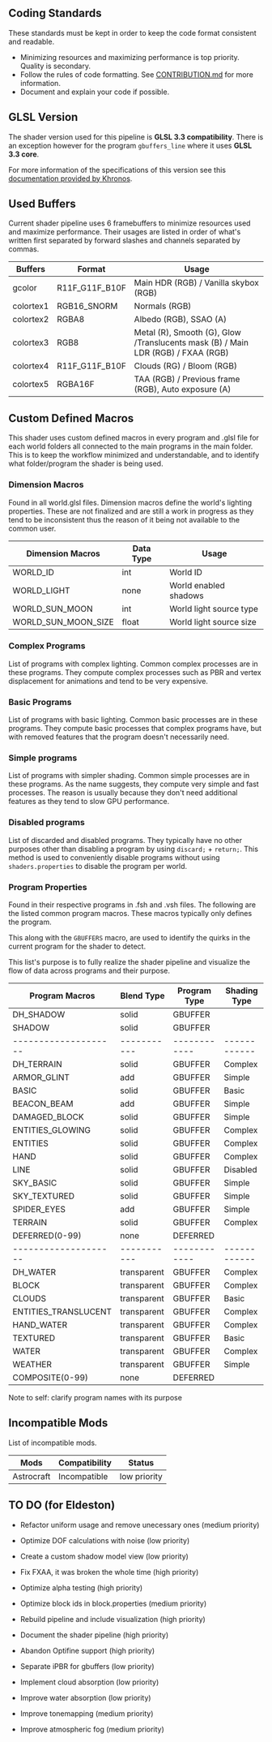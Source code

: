## Coding Standards
   These standards must be kept in order to keep the code format consistent and readable.

* Minimizing resources and maximizing performance is top priority. Quality is secondary.
* Follow the rules of code formatting. See [CONTRIBUTION.md](CONTRIBUTION.md) for more information.
* Document and explain your code if possible.

## GLSL Version
   The shader version used for this pipeline is **GLSL 3.3 compatibility**. There is an exception however for the program `gbuffers_line` where it uses **GLSL 3.3 core**.

   For more information of the specifications of this version see this [documentation provided by Khronos](https://registry.khronos.org/OpenGL/specs/gl/GLSLangSpec.3.30.pdf).

## Used Buffers
   Current shader pipeline uses 6 framebuffers to minimize resources used and maximize performance. Their usages are listed in order of what's written first separated by forward slashes and channels separated by commas.

| Buffers   | Format         | Usage                                                                             |
| --------- | -------------- | --------------------------------------------------------------------------------- |
| gcolor    | R11F_G11F_B10F | Main HDR (RGB) / Vanilla skybox (RGB)                                             |
| colortex1 | RGB16_SNORM    | Normals (RGB)                                                                     |
| colortex2 | RGBA8          | Albedo (RGB), SSAO (A)                                                            |
| colortex3 | RGB8           | Metal (R), Smooth (G), Glow  /Translucents mask (B) / Main LDR (RGB) / FXAA (RGB) |
| colortex4 | R11F_G11F_B10F | Clouds (RG) / Bloom (RGB)                                                         |
| colortex5 | RGBA16F        | TAA (RGB) / Previous frame (RGB), Auto exposure (A)                               |

## Custom Defined Macros
   This shader uses custom defined macros in every program and .glsl file for each world folders all connected to the main programs in the main folder. This is to keep the workflow minimized and understandable, and to identify what folder/program the shader is being used.

### Dimension Macros
   Found in all world.glsl files. Dimension macros define the world's lighting properties. These are not finalized and are still a work in progress as they tend to be inconsistent thus the reason of it being not available to the common user.

| Dimension Macros    | Data Type | Usage                   |
| ------------------- | --------- | ----------------------- |
| WORLD_ID            | int       | World ID                |
| WORLD_LIGHT         | none      | World enabled shadows   |
| WORLD_SUN_MOON      | int       | World light source type |
| WORLD_SUN_MOON_SIZE | float     | World light source size |

### Complex Programs
   List of programs with complex lighting. Common complex processes are in these programs. They compute complex processes such as PBR and vertex displacement for animations and tend to be very expensive.

### Basic Programs
   List of programs with basic lighting. Common basic processes are in these programs. They compute basic processes that complex programs have, but with removed features that the program doesn't necessarily need.

### Simple programs
   List of programs with simpler shading. Common simple processes are in these programs. As the name suggests, they compute very simple and fast processes. The reason is usually because they don't need additional features as they tend to slow GPU performance.

### Disabled programs
   List of discarded and disabled programs. They typically have no other purposes other than disabling a program by using `discard;` + `return;`. This method is used to conveniently disable programs without using `shaders.properties` to disable the program per world.

### Program Properties
   Found in their respective programs in .fsh and .vsh files. The following are the listed common program macros. These macros typically only defines the program.

   This along with the `GBUFFERS` macro, are used to identify the quirks in the current program for the shader to detect.

   This list's purpose is to fully realize the shader pipeline and visualize the flow of data across programs and their purpose.

| Program Macros       | Blend Type  | Program Type | Shading Type |
| -------------------- | ----------- | ------------ | ------------ |
| DH_SHADOW            | solid       | GBUFFER      |              |
| SHADOW               | solid       | GBUFFER      |              |
| -------------------- | ----------- | ------------ | ------------ |
| DH_TERRAIN           | solid       | GBUFFER      | Complex      |
| ARMOR_GLINT          | add         | GBUFFER      | Simple       |
| BASIC                | solid       | GBUFFER      | Basic        |
| BEACON_BEAM          | add         | GBUFFER      | Simple       |
| DAMAGED_BLOCK        | solid       | GBUFFER      | Simple       |
| ENTITIES_GLOWING     | solid       | GBUFFER      | Complex      |
| ENTITIES             | solid       | GBUFFER      | Complex      |
| HAND                 | solid       | GBUFFER      | Complex      |
| LINE                 | solid       | GBUFFER      | Disabled     |
| SKY_BASIC            | solid       | GBUFFER      | Simple       |
| SKY_TEXTURED         | solid       | GBUFFER      | Simple       |
| SPIDER_EYES          | add         | GBUFFER      | Simple       |
| TERRAIN              | solid       | GBUFFER      | Complex      |
| DEFERRED(0-99)       | none        | DEFERRED     |              |
| -------------------- | ----------- | ------------ | ------------ |
| DH_WATER             | transparent | GBUFFER      | Complex      |
| BLOCK                | transparent | GBUFFER      | Complex      |
| CLOUDS               | transparent | GBUFFER      | Basic        |
| ENTITIES_TRANSLUCENT | transparent | GBUFFER      | Complex      |
| HAND_WATER           | transparent | GBUFFER      | Complex      |
| TEXTURED             | transparent | GBUFFER      | Basic        |
| WATER                | transparent | GBUFFER      | Complex      |
| WEATHER              | transparent | GBUFFER      | Simple       |
| COMPOSITE(0-99)      | none        | DEFERRED     |              |

Note to self: clarify program names with its purpose

## Incompatible Mods
   List of incompatible mods.

| Mods       | Compatibility | Status       |
| ---------- | ------------- | ------------ |
| Astrocraft | Incompatible  | low priority |

## TO DO (for Eldeston)
* Refactor uniform usage and remove unecessary ones (medium priority)
* Optimize DOF calculations with noise (low priority)
* Create a custom shadow model view (low priority)
* Fix FXAA, it was broken the whole time (high priority)
* Optimize alpha testing (high priority)

* Optimize block ids in block.properties (medium priority)
* Rebuild pipeline and include visualization (high priority)
* Document the shader pipeline (high priority)
* Abandon Optifine support (high priority)

* Separate iPBR for gbuffers (low priority)

* Implement cloud absorption (low priority)
* Improve water absorption (low priority)
* Improve tonemapping (medium priority)
* Improve atmospheric fog (medium priority)